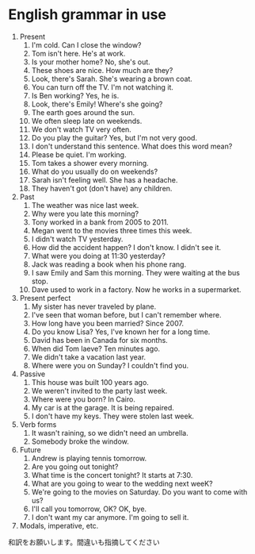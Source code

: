 # English grammar in use

1. Present
   1. I'm cold. Can I close the window?
   2. Tom isn't here. He's at work.
   3. Is your mother home? No, she's out.
   4. These shoes are nice. How much are they?
   5. Look, there's Sarah. She's wearing a brown coat.
   6. You can turn off the TV. I'm not watching it.
   7. Is Ben working? Yes, he is.
   8. Look, there's Emily! Where's she going?
   9. The earth goes around the sun.
   10. We often sleep late on weekends.
   11. We don't watch TV very often.
   12. Do you play the guitar? Yes, but I'm not very good.
   13. I don't understand this sentence. What does this word mean?
   14. Please be quiet. I'm working.
   15. Tom takes a shower every morning.
   16. What do you usually do on weekends?
   17. Sarah isn't feeling well. She has a headache.
   18. They haven't got (don't have) any children.
2. Past
   1. The weather was nice last week.
   2. Why were you late this morning?
   3. Tony worked in a bank from 2005 to 2011.
   4. Megan went to the movies three times this week.
   5. I didn't watch TV yesterday.
   6. How did the accident happen? I don't know. I didn't see it.
   7. What were you doing at 11:30 yesterday?
   8. Jack was reading a book when his phone rang.
   9. I saw Emily and Sam this morning. They were waiting at the bus stop.
   10. Dave used to work in a factory. Now he works in a supermarket.
3.  Present perfect
    1.  My sister has never traveled by plane.
    2.  I've seen that woman before, but I can't remember where.
    3.  How long have you been married? Since 2007.
    4.  Do you know Lisa? Yes, I've known her for a long time.
    5.  David has been in Canada for six months.
    6.  When did Tom laeve? Ten minutes ago.
    7.  We didn't take a vacation last year.
    8.  Where were you on Sunday? I couldn't find you.
4.  Passive
    1.  This house was built 100 years ago.
    2.  We weren't invited to the party last week.
    3.  Where were you born? In Cairo.
    4.  My car is at the garage. It is being repaired.
    5.  I don't have my keys. They were stolen last week.
5.  Verb forms
    1.  It wasn't raining, so we didn't need an umbrella.
    2.  Somebody broke the window.
6.  Future
    1.  Andrew is playing tennis tomorrow.
    2.  Are you going out tonight?
    3.  What time is the concert tonight? It starts at 7:30.
    4.  What are you going to wear to the wedding next weeK?
    5.  We're going to the movies on Saturday. Do you want to come with us?
    6.  I'll call you tomorrow, OK? OK, bye.
    7.  I don't want my car anymore. I'm going to sell it.
7.  Modals, imperative, etc.

和訳をお願いします。間違いも指摘してください